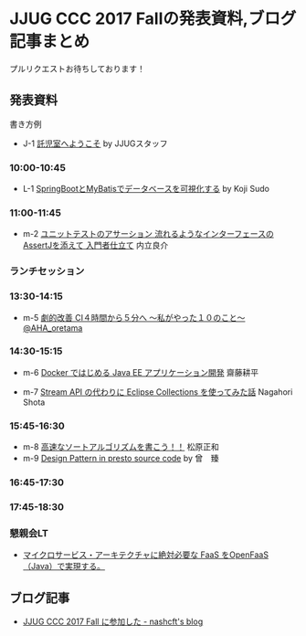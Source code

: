 # JJUG CCC 2017 Fallの発表資料,ブログ記事まとめ

プルリクエストお待ちしております！

## 発表資料
書き方例
- J-1 [託児室へようこそ](http://www.alpha-co.com/) by JJUGスタッフ

### 10:00-10:45
- L-1 [SpringBootとMyBatisでデータベースを可視化する](https://speakerdeck.com/higedrum/springboottomybatisdedetabesuwoke-shi-hua-suru) by Koji Sudo

### 11:00-11:45
- m-2 [ユニットテストのアサーション 流れるようなインターフェースのAssertJを添えて 入門者仕立て](https://www.slideshare.net/RyosukeUchitate/assertj-82260732) 内立良介

### ランチセッション

### 13:30-14:15

- m-5 [劇的改善 CI４時間から５分へ 〜私がやった１０のこと〜](https://www.slideshare.net/aha_oretama/ci-82258405) [@AHA_oretama](https://twitter.com/AHA_oretama)

### 14:30-15:15
- m-6 [Docker ではじめる Java EE アプリケーション開発](https://www.slideshare.net/KoheiSaito2/docker-java-ee-for-jjug-ccc-2017) 齋藤耕平

- m-7 [Stream API の代わりに Eclipse Collections を使ってみた話](http://slides.com/nashcft/jjug_ccc_2017_fall/) Nagahori Shota

### 15:45-16:30
- m-8 [高速なソートアルゴリズムを書こう！！](https://www.slideshare.net/masakazumatsubara1/ss-82272241) 松原正和
- m-9 [Design Pattern in presto source code]( https://www.slideshare.net/techblogyahoo/design-pattern-in-presto-source-code ) by 曾　臻


### 16:45-17:30

### 17:45-18:30

### 懇親会LT

- [マイクロサービス・アーキテクチャに絶対必要な FaaS をOpenFaaS（Java）で実現する。](https://www.slideshare.net/ukitiyan/faas-openfaasjava)

## ブログ記事

- [JJUG CCC 2017 Fall に参加した - nashcft's blog](http://nashcft.hatenablog.com/entry/2017/11/19/152624)
